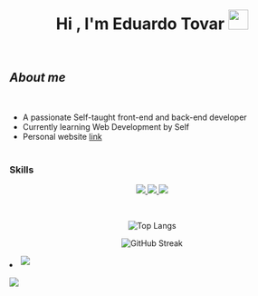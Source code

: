 <h1 align="center"><b>Hi , I'm Eduardo Tovar </b><img src="https://media.giphy.com/media/hvRJCLFzcasrR4ia7z/giphy.gif" width="35"></h1>
<!--  -->



<br>

	
##  *About me*


<br>

- A passionate Self-taught front-end and back-end developer
- Currently learning Web Development by Self
- Personal website [link](https://portfolio-eduardo-tovar.vercel.app/)
<br><br>

### Skills
<p align="center">
	<a href="https://skillicons.dev">
	    <img src="https://skillicons.dev/icons?i=js,ts" />
	</a>
	<a href="https://skillicons.dev">
	    <img src="https://skillicons.dev/icons?i=astro,css,html,react,nextjs,sql" />
	  </a>
	<a href="https://skillicons.dev">
	    <img src="https://skillicons.dev/icons?i=git,github" />
	</a>
</p>


<br>


<p align="center">
  <img src="https://github-readme-stats.vercel.app/api/top-langs/?username=eduardo355&langs_count=8&layout=compact&theme=radical" alt="Top Langs" />
</p>

<p align="center">
  <img src="https://streak-stats.demolab.com?user=eduardo355&theme=radical" alt="GitHub Streak" />
</p>

<li>
<a href="mailto:ingeniero.eduardo355@gmail.com" target="_blank">
<img src="https://img.shields.io/badge/gmail:  ingeniero.eduardo355-%23EA4335.svg?style=for-the-badge&logo=gmail&logoColor=white" t=mail style="margin-bottom: 5px;" />
</a>
</li>

[![](https://visitcount.itsvg.in/api?id=eduardo355&label=Profile%20Views&pretty=false)](https://visitcount.itsvg.in)
